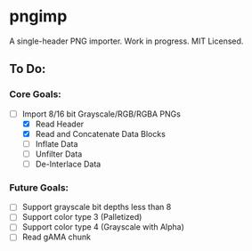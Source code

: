 # pngimp
A single-header PNG importer. Work in progress. MIT Licensed.
## To Do:
### Core Goals:
- [ ] Import 8/16 bit Grayscale/RGB/RGBA PNGs
    - [x] Read Header
    - [x] Read and Concatenate Data Blocks
    - [ ] Inflate Data
    - [ ] Unfilter Data
    - [ ] De-Interlace Data
### Future Goals:
- [ ] Support grayscale bit depths less than 8
- [ ] Support color type 3 (Palletized)
- [ ] Support color type 4 (Grayscale with Alpha)
- [ ] Read gAMA chunk